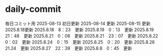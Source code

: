 # daily-commit
毎日コミット用
2025-08-13 初日更新
2025-08-14 更新
2025-08-15 更新
2025.8.18更新
2025.8.18　8：23　更新
2025.8.19　0：13　更新
2025.8.19　21：48　更新
2025.8.21　0：08　更新
2025.8.21　23：07　更新
2025.8.22　0：02　更新
2025.8.24　0：15　更新
2025.8.25　0：20　更新
2025.8.26　21.24　更新
2025.8.27　22：39　更新
2025.8.8　0：45　更新
